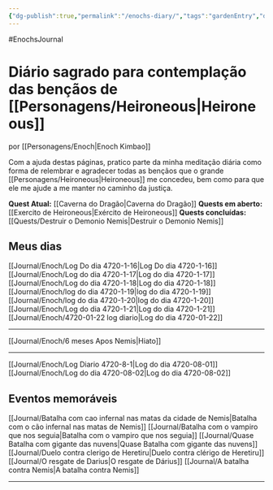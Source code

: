 ```yaml
---
{"dg-publish":true,"permalink":"/enochs-diary/","tags":"gardenEntry","dgHomeLink":true,"dgPassFrontmatter":false}
---
```


#EnochsJournal 

# Diário sagrado para contemplação das bençãos de [[Personagens/Heironeous|Heironeous]]
por [[Personagens/Enoch|Enoch Kimbao]]

Com a ajuda destas páginas, pratico parte da minha meditação diária como forma de relembrar e agradecer todas as bençãos que o grande [[Personagens/Heironeous|Heironeous]] me concedeu, bem como para que ele me ajude a me manter no caminho da justiça.


**Quest Atual:** [[Caverna do Dragão|Caverna do Dragão]]
**Quests em aberto:** [[Exercito de Heironeous|Exército de Heironeous]]
**Quests concluídas:** [[Quests/Destruir o Demonio Nemis|Destruir o Demonio Nemis]] 

## Meus dias
[[Journal/Enoch/Log Do dia 4720-1-16|Log Do dia 4720-1-16]]
[[Journal/Enoch/Log do dia 4720-1-17|Log do dia 4720-1-17]]
[[Journal/Enoch/Log do dia 4720-1-18|Log do dia 4720-1-18]]
[[Journal/Enoch/log do dia 4720-1-19|log do dia 4720-1-19]]
[[Journal/Enoch/log do dia 4720-1-20|log do dia 4720-1-20]]
[[Journal/Enoch/Log do dia 4720-1-21|Log do dia 4720-1-21]]
[[Journal/Enoch/4720-01-22 log diario|Log do dia 4720-01-22]]

---
[[Journal/Enoch/6 meses Apos Nemis|Hiato]]

---
[[Journal/Enoch/Log Diario 4720-8-1|Log do dia 4720-08-01]]
[[Journal/Enoch/Log do dia 4720-08-02|Log do dia 4720-08-02]]


## Eventos memoráveis
[[Journal/Batalha com cao infernal nas matas da cidade de Nemis|Batalha com o cão infernal nas matas de Nemis]]
[[Journal/Batalha com o vampiro que nos seguia|Batalha com o vampiro que nos seguia]]
[[Journal/Quase Batalha com gigante das nuvens|Quase Batalha com gigante das nuvens]]
[[Journal/Duelo contra clerigo de Heretiru|Duelo contra clérigo de Heretiru]]
[[Journal/O resgate de Darius|O resgate de Dárius]]
[[Journal/A batalha contra Nemis|A batalha contra Nemis]] 

---
